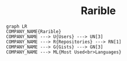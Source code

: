 <h1 align="center">Rarible</h1>

```mermaid
graph LR
COMPANY_NAME{Rarible}
COMPANY_NAME ---> U{Users} ---> UN[3]
COMPANY_NAME ---> R{Repositories} ---> RN[1]
COMPANY_NAME ---> G{Gists} ---> GN[3]
COMPANY_NAME ---> ML{Most Used<br>Languages}
```
